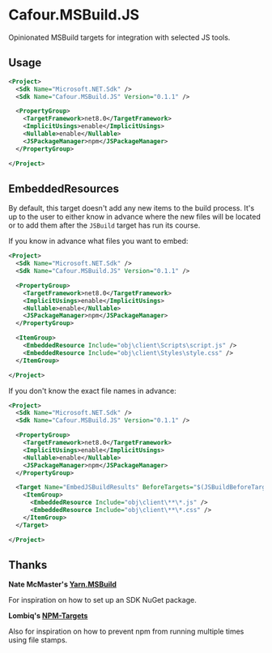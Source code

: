 # Cafour.MSBuild.JS

Opinionated MSBuild targets for integration with selected JS tools.

## Usage

```xml
<Project>
  <Sdk Name="Microsoft.NET.Sdk" />
  <Sdk Name="Cafour.MSBuild.JS" Version="0.1.1" />

  <PropertyGroup>
    <TargetFramework>net8.0</TargetFramework>
    <ImplicitUsings>enable</ImplicitUsings>
    <Nullable>enable</Nullable>
    <JSPackageManager>npm</JSPackageManager>
  </PropertyGroup>

</Project>

```

## EmbeddedResources

By default, this target doesn't add any new items to the build process. It's up to the user to either know in advance where the new files will be located or to add them after the `JSBuild` target has run its course.

If you know in advance what files you want to embed:

```xml
<Project>
  <Sdk Name="Microsoft.NET.Sdk" />
  <Sdk Name="Cafour.MSBuild.JS" Version="0.1.1" />

  <PropertyGroup>
    <TargetFramework>net8.0</TargetFramework>
    <ImplicitUsings>enable</ImplicitUsings>
    <Nullable>enable</Nullable>
    <JSPackageManager>npm</JSPackageManager>
  </PropertyGroup>

  <ItemGroup>
    <EmbeddedResource Include="obj\client\Scripts\script.js" />
    <EmbeddedResource Include="obj\client\Styles\style.css" />
  </ItemGroup>

</Project>
```

If you don't know the exact file names in advance:

```xml
<Project>
  <Sdk Name="Microsoft.NET.Sdk" />
  <Sdk Name="Cafour.MSBuild.JS" Version="0.1.1" />

  <PropertyGroup>
    <TargetFramework>net8.0</TargetFramework>
    <ImplicitUsings>enable</ImplicitUsings>
    <Nullable>enable</Nullable>
    <JSPackageManager>npm</JSPackageManager>
  </PropertyGroup>

  <Target Name="EmbedJSBuildResults" BeforeTargets="$(JSBuildBeforeTargets)" DependsOnTargets="JSBuild">
    <ItemGroup>
      <EmbeddedResource Include="obj\client\**\*.js" />
      <EmbeddedResource Include="obj\client\**\*.css" />
    </ItemGroup>
  </Target>

</Project>
```

## Thanks

**Nate McMaster's [Yarn.MSBuild](https://github.com/natemcmaster/Yarn.MSBuild)**

For inspiration on how to set up an SDK NuGet package.

**Lombiq's [NPM-Targets](https://github.com/Lombiq/NPM-Targets)**

Also for inspiration on how to prevent npm from running multiple times using file stamps.
